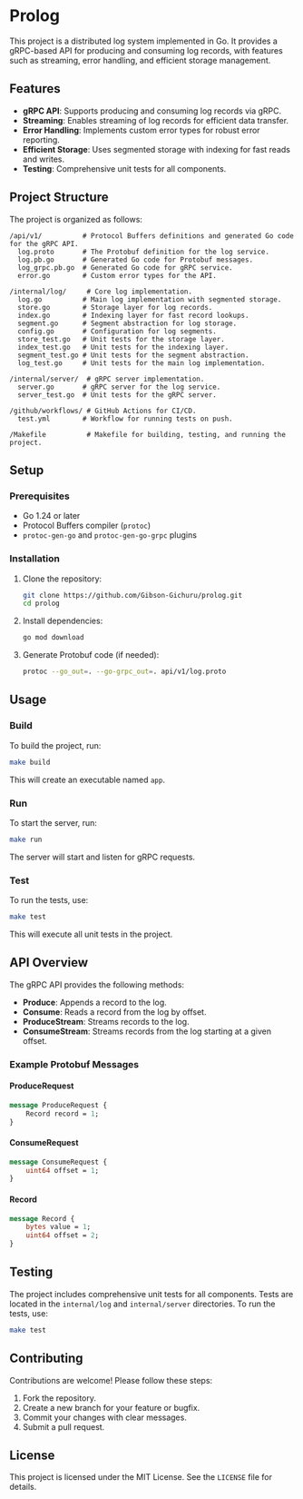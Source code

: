 # Prolog

This project is a distributed log system implemented in Go. It provides a gRPC-based API for producing and consuming log records, with features such as streaming, error handling, and efficient storage management.

## Features

- **gRPC API**: Supports producing and consuming log records via gRPC.
- **Streaming**: Enables streaming of log records for efficient data transfer.
- **Error Handling**: Implements custom error types for robust error reporting.
- **Efficient Storage**: Uses segmented storage with indexing for fast reads and writes.
- **Testing**: Comprehensive unit tests for all components.

## Project Structure

The project is organized as follows:

```
/api/v1/          # Protocol Buffers definitions and generated Go code for the gRPC API.
  log.proto       # The Protobuf definition for the log service.
  log.pb.go       # Generated Go code for Protobuf messages.
  log_grpc.pb.go  # Generated Go code for gRPC service.
  error.go        # Custom error types for the API.

/internal/log/     # Core log implementation.
  log.go          # Main log implementation with segmented storage.
  store.go        # Storage layer for log records.
  index.go        # Indexing layer for fast record lookups.
  segment.go      # Segment abstraction for log storage.
  config.go       # Configuration for log segments.
  store_test.go   # Unit tests for the storage layer.
  index_test.go   # Unit tests for the indexing layer.
  segment_test.go # Unit tests for the segment abstraction.
  log_test.go     # Unit tests for the main log implementation.

/internal/server/  # gRPC server implementation.
  server.go       # gRPC server for the log service.
  server_test.go  # Unit tests for the gRPC server.

/github/workflows/ # GitHub Actions for CI/CD.
  test.yml        # Workflow for running tests on push.

/Makefile          # Makefile for building, testing, and running the project.
```

## Setup

### Prerequisites

- Go 1.24 or later
- Protocol Buffers compiler (`protoc`)
- `protoc-gen-go` and `protoc-gen-go-grpc` plugins

### Installation

1. Clone the repository:
   ```bash
   git clone https://github.com/Gibson-Gichuru/prolog.git
   cd prolog
   ```

2. Install dependencies:
   ```bash
   go mod download
   ```

3. Generate Protobuf code (if needed):
   ```bash
   protoc --go_out=. --go-grpc_out=. api/v1/log.proto
   ```

## Usage

### Build

To build the project, run:
```bash
make build
```

This will create an executable named `app`.

### Run

To start the server, run:
```bash
make run
```

The server will start and listen for gRPC requests.

### Test

To run the tests, use:
```bash
make test
```

This will execute all unit tests in the project.

## API Overview

The gRPC API provides the following methods:

- **Produce**: Appends a record to the log.
- **Consume**: Reads a record from the log by offset.
- **ProduceStream**: Streams records to the log.
- **ConsumeStream**: Streams records from the log starting at a given offset.

### Example Protobuf Messages

#### ProduceRequest
```proto
message ProduceRequest {
    Record record = 1;
}
```

#### ConsumeRequest
```proto
message ConsumeRequest {
    uint64 offset = 1;
}
```

#### Record
```proto
message Record {
    bytes value = 1;
    uint64 offset = 2;
}
```

## Testing

The project includes comprehensive unit tests for all components. Tests are located in the `internal/log` and `internal/server` directories. To run the tests, use:
```bash
make test
```

## Contributing

Contributions are welcome! Please follow these steps:

1. Fork the repository.
2. Create a new branch for your feature or bugfix.
3. Commit your changes with clear messages.
4. Submit a pull request.

## License

This project is licensed under the MIT License. See the `LICENSE` file for details.
